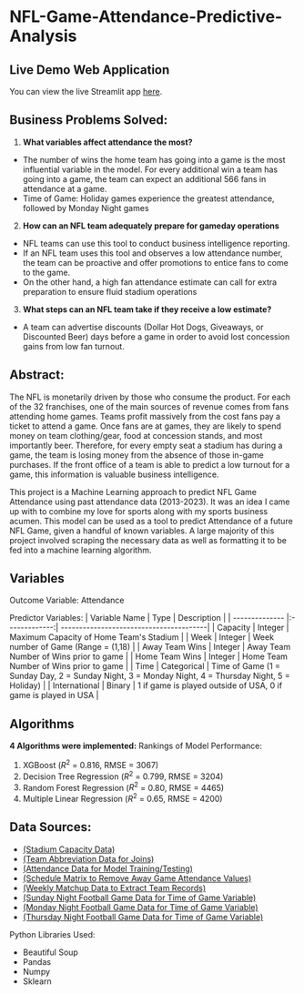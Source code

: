 # NFL-Game-Attendance-Predictive-Analysis

## **Live Demo Web Application**
You can view the live Streamlit app [here](https://nfl-game-attendance-predictor.streamlit.app/).

## **Business Problems Solved**:
1. **What variables affect attendance the most?**
- The number of wins the home team has going into a game is the most influential variable in the model. For every additional win a team has going into a game, the team can expect an additional 566 fans in attendance at a game.
- Time of Game: Holiday games experience the greatest attendance, followed by Monday Night games

2. **How can an NFL team adequately prepare for gameday operations**
- NFL teams can use this tool to conduct business intelligence reporting. 
- If an NFL team uses this tool and observes a low attendance number, the team can be proactive and offer promotions to entice fans to come to the game.
- On the other hand, a high fan attendance estimate can call for extra preparation to ensure fluid stadium operations

3. **What steps can an NFL team take if they receive a low estimate?**
- A team can advertise discounts (Dollar Hot Dogs, Giveaways, or Discounted Beer) days before a game in order to avoid lost concession gains from low fan turnout.

## **Abstract**:
The NFL is monetarily driven by those who consume the product. For each of the 32 franchises, one of the main sources of revenue comes from fans attending home games. Teams profit massively from the cost fans pay a ticket to attend a game. Once fans are at games, they are likely to spend money on team clothing/gear, food at concession stands, and most importantly beer. Therefore, for every empty seat a stadium has during a game, the team is losing money from the absence of those in-game purchases. If the front office of a team is able to predict a low turnout for a game, this information is valuable business intelligence.

This project is a Machine Learning approach to predict NFL Game Attendance using past attendance data (2013-2023). It was an idea I came up with to combine my love for sports along with my sports business acumen. This model can be used as a tool to predict Attendance of a future NFL Game, given a handful of known variables. A large majority of this project involved scraping the necessary data as well as formatting it to be fed into a machine learning algorithm.

## Variables

Outcome Variable: Attendance

Predictor Variables:
| Variable Name  | Type          | Description                             |
| -------------- |:-------------:| ----------------------------------------|
| Capacity       | Integer       | Maximum Capacity of Home Team's Stadium |
| Week           | Integer       | Week number of Game (Range = (1,18)     |
| Away Team Wins | Integer       | Away Team Number of Wins prior to game  |
| Home Team Wins | Integer       | Home Team Number of Wins prior to game  |
| Time           | Categorical   | Time of Game (1 = Sunday Day, 2 = Sunday Night, 3 = Monday Night, 4 = Thursday Night, 5 = Holiday) |
| International  | Binary        | 1 if game is played outside of USA, 0 if game is played in USA |

## Algorithms

**4 Algorithms were implemented:**
Rankings of Model Performance:
1. XGBoost ($R^2$ = 0.816, RMSE = 3067)
2. Decision Tree Regression ($R^2$ = 0.799, RMSE = 3204)
3. Random Forest Regression ($R^2$ = 0.80, RMSE = 4465)
4. Multiple Linear Regression ($R^2$ = 0.65, RMSE = 4200)

## Data Sources:
- [(Stadium Capacity Data)](https://en.wikipedia.org/wiki/List_of_current_NFL_stadiums) 
- [(Team Abbreviation Data for Joins)](https://en.wikipedia.org/wiki/Wikipedia:WikiProject_National_Football_League/National_Football_League_team_abbreviations) 
- [(Attendance Data for Model Training/Testing)](https://www.pro-football-reference.com/years/2023/attendance.htm) 
- [(Schedule Matrix to Remove Away Game Attendance Values)](https://www.espn.com/nfl/schedulegrid/_/year/2023) 
- [(Weekly Matchup Data to Extract Team Records)](https://www.espn.com/nfl/scoreboard/_/week/1/year/2023/seasontype/2) 
- [(Sunday Night Football Game Data for Time of Game Variable)](https://www.nfl.com/schedules/sunday-night-football/2023)
- [(Monday Night Football Game Data for Time of Game Variable)](https://www.nfl.com/schedules/monday-night-football/2023) 
- [(Thursday Night Football Game Data for Time of Game Variable)](https://www.nfl.com/schedules/thursday-night-football/2023)


Python Libraries Used:
- Beautiful Soup
- Pandas
- Numpy
- Sklearn
